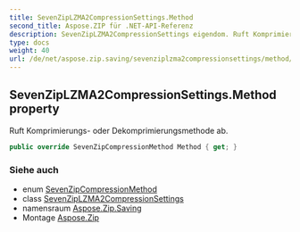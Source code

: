 ```yaml
---
title: SevenZipLZMA2CompressionSettings.Method
second_title: Aspose.ZIP für .NET-API-Referenz
description: SevenZipLZMA2CompressionSettings eigendom. Ruft Komprimierungs oder Dekomprimierungsmethode ab.
type: docs
weight: 40
url: /de/net/aspose.zip.saving/sevenziplzma2compressionsettings/method/
---
```

## SevenZipLZMA2CompressionSettings.Method property

Ruft Komprimierungs- oder Dekomprimierungsmethode ab.

```csharp
public override SevenZipCompressionMethod Method { get; }
```

### Siehe auch

* enum [SevenZipCompressionMethod](../../sevenzipcompressionmethod/)
* class [SevenZipLZMA2CompressionSettings](../)
* namensraum [Aspose.Zip.Saving](../../sevenziplzma2compressionsettings/)
* Montage [Aspose.Zip](../../../)


